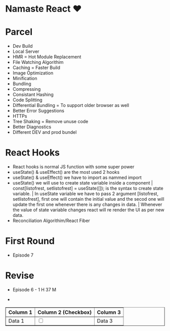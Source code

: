 # Namaste React ❤

# Parcel
- Dev Build
- Local Server
- HMR = Hot Module Replacement
- File Watching Algorithim
- Caching = Faster Build
- Image Optimization
- Minification
- Bundling
- Compressing
- Consistant Hashing
- Code Splitting
- Differential Bundling = To support older browser as well
- Better Error Suggestions
- HTTPs
- Tree Shaking = Remove unuse code
- Better Diagnostics
- Different DEV and prod bundel

# React Hooks
- React hooks is normal JS function with some super power
- useState() & useEffect() are the most used 2 hooks
- useState() & useEffect() we have to import as nammed import
- useState() we will use to create state variable inside a component | const[listofrest, setlistofrest] = useState([]); is the syntax to create state variable. | In useState variable we have to pass 2 argument [listofrest, setlistofrest], first one will contain the initial value and the secod one will update the first one whenever there is any changes in data. | Whenever the value of state variable changes react will re render the UI as per new data.
- Reconciliation Algorithim/React Fiber

# First Round
- Episode 7

# Revise
- Episode 6 - 1 H 37 M

- <!DOCTYPE html>
<html lang="en">
<head>
<meta charset="UTF-8">
<meta name="viewport" content="width=device-width, initial-scale=1.0">
<title>HTML Table with Checkbox (Session Storage)</title>
</head>
<body>

<table border="1">
  <thead>
    <tr>
      <th>Column 1</th>
      <th>Column 2 (Checkbox)</th>
      <th>Column 3</th>
    </tr>
  </thead>
  <tbody>
    <tr>
      <td><span id="column1_1">Data 1</span></td>
      <td><input type="checkbox" class="test_class" onchange="updateColumnValue(this)" id="checkbox_1"></td>
      <td>Data 3</td>
    </tr>
  </tbody>
</table>

<script>
  // Function to update checkbox state based on session storage
  window.onload = function() {
    var checkboxes = document.querySelectorAll('input[class="test_class"]');
    var checkboxArray = Array.from(checkboxes);
    for (var i = 0; i < checkboxArray.length; i++) {
      var checkbox = checkboxArray[i];
      var state = sessionStorage.getItem(checkbox.id);
      if (state === 'checked') {
        checkbox.checked = true;
        updateColumnValue(checkbox);
      } else {
        checkbox.checked = false;
      }
    }
  };

  function updateColumnValue(checkbox) {
    var tableRow = checkbox.closest('tr'); // Find the parent row of the checkbox
    var rowIndex = tableRow.rowIndex; // Get the row index
    var firstColumnSpan = document.getElementById('column1_' + rowIndex); // Get the span in the first column
    if (checkbox.checked) {
      firstColumnSpan.textContent = "Checkbox Checked";
      sessionStorage.setItem(checkbox.id, 'checked');
      console.log("State value: checked");
    } else {
      firstColumnSpan.textContent = "Data " + rowIndex; // Reset the column 1 value
      sessionStorage.setItem(checkbox.id, 'unchecked');
      console.log("State value: unchecked");
    }
  }
</script>

</body>
</html>
